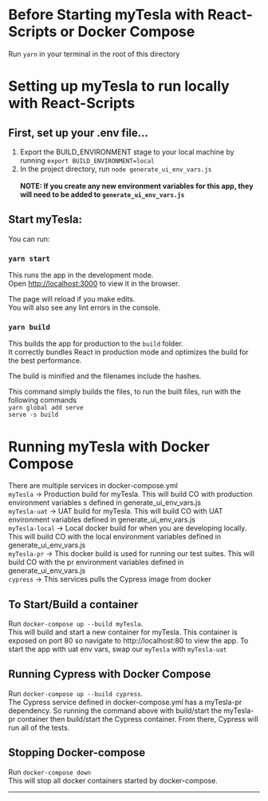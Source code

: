 # Before Starting myTesla with React-Scripts or Docker Compose
Run `yarn` in your terminal in the root of this directory

# Setting up myTesla to run locally with React-Scripts
## First, set up your .env file...
1. Export the BUILD_ENVIRONMENT stage to your local machine by running `export BUILD_ENVIRONMENT=local`
2. In the project directory, run `node generate_ui_env_vars.js` <br/> <br />
<b>NOTE: If you create any new environment variables for this app, they will need to be added to `generate_ui_env_vars.js` </b>

## Start myTesla:
You can run:
### `yarn start`

This runs the app in the development mode.<br />
Open [http://localhost:3000](http://localhost:3000) to view it in the browser.

The page will reload if you make edits.<br />
You will also see any lint errors in the console.

### `yarn build`

This builds the app for production to the `build` folder.<br />
It correctly bundles React in production mode and optimizes the build for the best performance.

The build is minified and the filenames include the hashes.<br />

This command simply builds the files, to run the built files, run with the following commands <br />
  `yarn global add serve`<br />
  `serve -s build`

# Running myTesla with Docker Compose
There are multiple services in docker-compose.yml<br />
`myTesla`       -> Production build for myTesla. This will build CO with production environment variables s defined in generate_ui_env_vars.js <br />
`myTesla-uat`   -> UAT build for myTesla. This will build CO with UAT environment variables  defined in generate_ui_env_vars.js<br />
`myTesla-local` -> Local docker build for when you are developing locally. This will build CO with the local environment variables defined in generate_ui_env_vars.js<br />
`myTesla-pr` -> This docker build is used for running our test suites. This will build CO with the pr environment variables defined in generate_ui_env_vars.js<br />
`cypress` -> This services pulls the Cypress image from docker

## To Start/Build a container
Run `docker-compose up --build myTesla`.<br/>
This will build and start a new container for myTesla. This container is exposed on port 80 so navigate to http://localhost:80 to view the app.
To start the app with uat env vars, swap our `myTesla` with `myTesla-uat`


## Running Cypress with Docker Compose
Run `docker-compose up --build cypress`.<br/>
The Cypress service defined in docker-compose.yml has a myTesla-pr dependency. So running the command above with build/start the myTesla-pr container then build/start the Cypress container. From there, Cypress will run all of the tests.

## Stopping Docker-compose
Run `docker-compose down`<br/>
This will stop all docker containers started by docker-compose.
<hr/>
